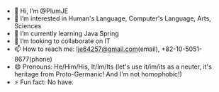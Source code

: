 - 👋 Hi, I’m @PlumJE
- 👀 I’m interested in Human's Language, Computer's Language, Arts, Sciences
- 🌱 I’m currently learning Java Spring
- 💞️ I’m looking to collaborate on IT 
- 📫 How to reach me: lje64257@gmail.com(email), +82-10-5051-8677(phone)
- 😄 Pronouns: He/Him/His, It/Im/Its (let's use it/im/its as a neuter, it's heritage from Proto-Germanic! And I'm not homophobic!)
- ⚡ Fun fact: No have.

<!---
PlumJE/PlumJE is a ✨ special ✨ repository because its `README.md` (this file) appears on your GitHub profile.
You can click the Preview link to take a look at your changes.
--->
